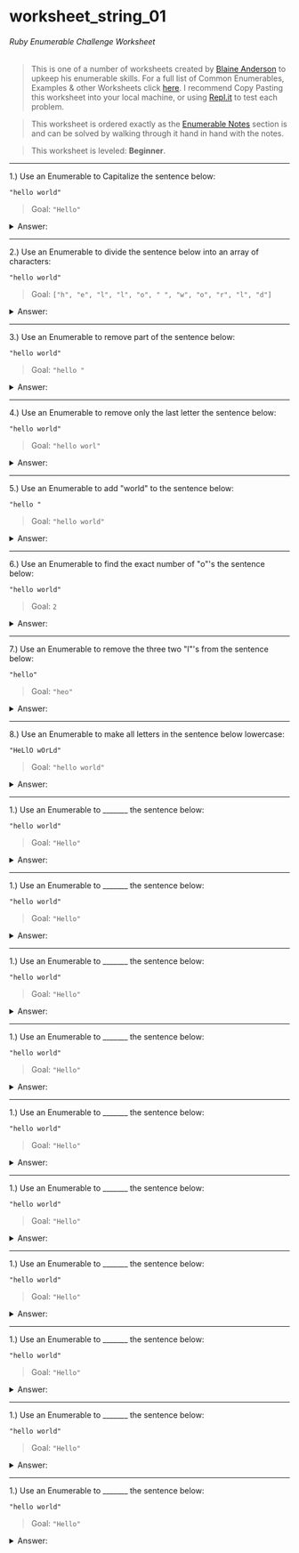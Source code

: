 # worksheet_string_01
###### Ruby Enumerable Challenge Worksheet
> This is one of a number of worksheets created by [Blaine Anderson](https://github.com/BlaineAndersonDev) to upkeep his enumerable skills. For a full list of Common Enumerables, Examples & other Worksheets click [here](https://github.com/BlaineAndersonDev/coders-handbook/blob/master/ruby_enumerable_challenge.md). I recommend Copy Pasting this worksheet into your local machine, or using [Repl.it](Repl.it) to test each problem.

> This worksheet is ordered exactly as the [Enumerable Notes](https://github.com/BlaineAndersonDev/coders-handbook/blob/master/ruby_enumerable_challenge.md) section is and can be solved by walking through it hand in hand with the notes.

> This worksheet is leveled: __Beginner__.

___

1.) Use an Enumerable to Capitalize the sentence below:

   `"hello world"`
   > Goal: `"Hello"`

  <details><summary>Answer:</summary><p><!-- Spacing Required -->

    "hello".capitalize    #=> "Hello"

  </p></details>

___

2.) Use an Enumerable to divide the sentence below into an array of characters:

   `"hello world"`
   > Goal: `["h", "e", "l", "l", "o", " ", "w", "o", "r", "l", "d"]`

  <details><summary>Answer:</summary><p><!-- Spacing Required -->

    "hello".chars    #=> ["h", "e", "l", "l", "o", " ", "w", "o", "r", "l", "d"]

  </p></details>

___

3.) Use an Enumerable to remove part of the sentence below:

   `"hello world"`
   > Goal: `"hello "`

  <details><summary>Answer:</summary><p><!-- Spacing Required -->

    "hello world".chomp("world")    #=> "hello "

  </p></details>

___

4.) Use an Enumerable to remove only the last letter the sentence below:

   `"hello world"`
   > Goal: `"hello worl"`

  <details><summary>Answer:</summary><p><!-- Spacing Required -->

    "hello world".chop    #=> "hello worl"

  </p></details>

___

5.) Use an Enumerable to add "world" to the sentence below:

   `"hello "`
   > Goal: `"hello world"`

  <details><summary>Answer:</summary><p><!-- Spacing Required -->

    "hello ".concat("world")    #=> "hello world"

  </p></details>

___

6.) Use an Enumerable to find the exact number of "o"'s the sentence below:

   `"hello world"`
   > Goal: `2`

  <details><summary>Answer:</summary><p><!-- Spacing Required -->

    "hello world".count    #=> 2

  </p></details>

___

7.) Use an Enumerable to remove the three two "l"'s from the sentence below:

   `"hello"`
   > Goal: `"heo"`

  <details><summary>Answer:</summary><p><!-- Spacing Required -->

    "hello".delete("l")    #=> "heo"

  </p></details>

___

8.) Use an Enumerable to make all letters in the sentence below lowercase:

   `"HeLlO wOrLd"`
   > Goal: `"hello world"`

  <details><summary>Answer:</summary><p><!-- Spacing Required -->

    "HeLlO wOrLd".downcase    #=> "hello world"

  </p></details>

___

1.) Use an Enumerable to _______ the sentence below:

   `"hello world"`
   > Goal: `"Hello"`

  <details><summary>Answer:</summary><p><!-- Spacing Required -->

    "hello"._____    #=> "Hello"

  </p></details>

___

1.) Use an Enumerable to _______ the sentence below:

   `"hello world"`
   > Goal: `"Hello"`

  <details><summary>Answer:</summary><p><!-- Spacing Required -->

    "hello"._____    #=> "Hello"

  </p></details>

___

1.) Use an Enumerable to _______ the sentence below:

   `"hello world"`
   > Goal: `"Hello"`

  <details><summary>Answer:</summary><p><!-- Spacing Required -->

    "hello"._____    #=> "Hello"

  </p></details>

___

1.) Use an Enumerable to _______ the sentence below:

   `"hello world"`
   > Goal: `"Hello"`

  <details><summary>Answer:</summary><p><!-- Spacing Required -->

    "hello"._____    #=> "Hello"

  </p></details>

___

1.) Use an Enumerable to _______ the sentence below:

   `"hello world"`
   > Goal: `"Hello"`

  <details><summary>Answer:</summary><p><!-- Spacing Required -->

    "hello"._____    #=> "Hello"

  </p></details>

___

1.) Use an Enumerable to _______ the sentence below:

   `"hello world"`
   > Goal: `"Hello"`

  <details><summary>Answer:</summary><p><!-- Spacing Required -->

    "hello"._____    #=> "Hello"

  </p></details>

___

1.) Use an Enumerable to _______ the sentence below:

   `"hello world"`
   > Goal: `"Hello"`

  <details><summary>Answer:</summary><p><!-- Spacing Required -->

    "hello"._____    #=> "Hello"

  </p></details>

___

1.) Use an Enumerable to _______ the sentence below:

   `"hello world"`
   > Goal: `"Hello"`

  <details><summary>Answer:</summary><p><!-- Spacing Required -->

    "hello"._____    #=> "Hello"

  </p></details>

___

1.) Use an Enumerable to _______ the sentence below:

   `"hello world"`
   > Goal: `"Hello"`

  <details><summary>Answer:</summary><p><!-- Spacing Required -->

    "hello"._____    #=> "Hello"

  </p></details>

___

1.) Use an Enumerable to _______ the sentence below:

   `"hello world"`
   > Goal: `"Hello"`

  <details><summary>Answer:</summary><p><!-- Spacing Required -->

    "hello"._____    #=> "Hello"

  </p></details>
